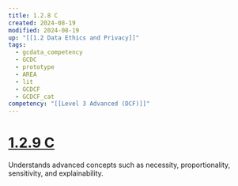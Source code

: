 ```yaml
---
title: 1.2.8 C
created: 2024-08-19
modified: 2024-08-19
up: "[[1.2 Data Ethics and Privacy]]"
tags:
  - gcdata_competency
  - GCDC
  - prototype
  - AREA
  - lit
  - GCDCF
  - GCDCF_cat
competency: "[[Level 3 Advanced (DCF)]]"
---
```

# [1.2.9 C](1.2.9%20C.md)
Understands advanced concepts such as necessity, proportionality, sensitivity, and explainability.